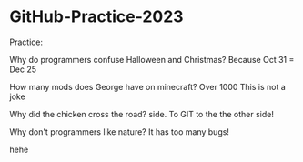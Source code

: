 # GitHub-Practice-2023
Practice:

Why do programmers confuse Halloween and Christmas? Because Oct 31 = Dec 25

How many mods does George have on minecraft? Over 1000 This is not a joke

Why did the chicken cross the road? side. To GIT to the the other side!

Why don't programmers like nature? It has too many bugs!

hehe